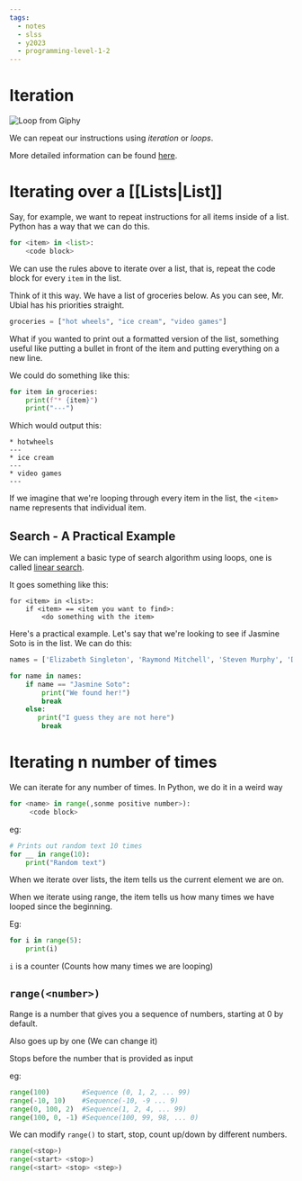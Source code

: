 ```yaml
---
tags:
  - notes
  - slss
  - y2023
  - programming-level-1-2
---
```

# Iteration

![Loop from Giphy](https://media1.giphy.com/media/6HsjDOBPwY1eIS6kE0/giphy.gif?cid=ecf05e47u4wu0hvl9m1juhmryx7t9tw7httc7qnwe9k8shyg&ep=v1_gifs_search&rid=giphy.gif&ct=g)

We can repeat our instructions using *iteration* or *loops*.

More detailed information can be found [here](https://runestone.academy/ns/books/published/thinkcspy/Strings/TraversalandtheforLoopByItem.html). 

# Iterating over a [[Lists|List]]

Say, for example, we want to repeat instructions for all items inside of a list. Python has a way that we can do this.

```python
for <item> in <list>:
	<code block>
```

We can use the rules above to iterate over a list, that is, repeat the code block for every `item` in the list.

Think of it this way. We have a list of groceries below. As you can see, Mr. Ubial has his priorities straight.

```python
groceries = ["hot wheels", "ice cream", "video games"]
```

What if you wanted to print out a formatted version of the list, something useful like putting a bullet in front of the item and putting everything on a new line.

We could do something like this:

```python
for item in groceries:
	print(f"* {item}")
	print("---")
```

Which would output this:

```console
* hotwheels
---
* ice cream
---
* video games
---
```

If we imagine that we're looping through every item in the list, the `<item>` name represents that individual item.
## Search - A Practical Example

We can implement a basic type of search algorithm using loops, one is called [linear search](https://en.wikipedia.org/wiki/Linear_search).

It goes something like this:

```pseudocodeish
for <item> in <list>:
	if <item> == <item you want to find>:
		<do something with the item>
```

Here's a practical example. Let's say that we're looking to see if Jasmine Soto is in the list. We can do this:

```python
names = ['Elizabeth Singleton', 'Raymond Mitchell', 'Steven Murphy', 'Daniel Terry', 'Glenn Fisher', 'Jasmine Soto', 'Deborah Hicks', 'Beverly Ryan', 'Jason Smith', 'Jason Washington']

for name in names:
	if name == "Jasmine Soto":
		print("We found her!")
		break
    else:
       print("I guess they are not here")
		break
```

# Iterating n number of times

We can iterate for any number of times.
In Python, we do it in a weird way

```python
for <name> in range(,sonme positive number>):
     <code block>
```

eg:
```python
# Prints out random text 10 times
for __ in range(10):
	print("Random text")
```

When we iterate over lists, the item tells us the current element we are on.

When we iterate using range, the item tells us how many times we have looped since the beginning.

Eg:
```python
for i in range(5):
	print(i)
```

`i` is a counter (Counts how many times we are looping)

## `range(<number>)`

Range is a number that gives you a sequence of numbers, starting at 0 by default.

Also goes up by one (We can change it)

Stops before the number that is provided as input

eg:
```python
range(100)        #Sequence (0, 1, 2, ... 99)
range(-10, 10)    #Sequence(-10, -9 ... 9)
range(0, 100, 2)  #Sequence(1, 2, 4, ... 99)
range(100, 0, -1) #Sequence(100, 99, 98, ... 0)
```

We can modify `range()` to start, stop, count up/down by different numbers.

```python
range(<stop>)
range(<start> <stop>)
range(<start> <stop> <step>) 
```

